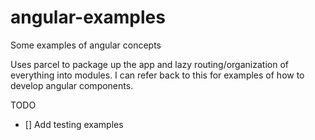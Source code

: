 # angular-examples
Some examples of angular concepts

Uses parcel to package up the app and lazy routing/organization of everything into modules.  I can refer back to this for examples of how to develop angular components.

TODO

 - [] Add testing examples
